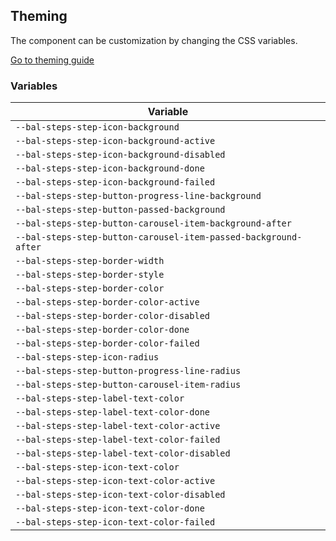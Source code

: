 ## Theming

The component can be customization by changing the CSS variables.

<a class="sb-unstyled button is-primary" href="../?path=/docs/development-theming--page">Go to theming guide</a>

<!-- START: human documentation -->



<!-- END: human documentation -->

### Variables​

| Variable                                                        |
| --------------------------------------------------------------- |
| `--bal-steps-step-icon-background`                              |
| `--bal-steps-step-icon-background-active`                       |
| `--bal-steps-step-icon-background-disabled`                     |
| `--bal-steps-step-icon-background-done`                         |
| `--bal-steps-step-icon-background-failed`                       |
| `--bal-steps-step-button-progress-line-background`              |
| `--bal-steps-step-button-passed-background`                     |
| `--bal-steps-step-button-carousel-item-background-after`        |
| `--bal-steps-step-button-carousel-item-passed-background-after` |
| `--bal-steps-step-border-width`                                 |
| `--bal-steps-step-border-style`                                 |
| `--bal-steps-step-border-color`                                 |
| `--bal-steps-step-border-color-active`                          |
| `--bal-steps-step-border-color-disabled`                        |
| `--bal-steps-step-border-color-done`                            |
| `--bal-steps-step-border-color-failed`                          |
| `--bal-steps-step-icon-radius`                                  |
| `--bal-steps-step-button-progress-line-radius`                  |
| `--bal-steps-step-button-carousel-item-radius`                  |
| `--bal-steps-step-label-text-color`                             |
| `--bal-steps-step-label-text-color-done`                        |
| `--bal-steps-step-label-text-color-active`                      |
| `--bal-steps-step-label-text-color-failed`                      |
| `--bal-steps-step-label-text-color-disabled`                    |
| `--bal-steps-step-icon-text-color`                              |
| `--bal-steps-step-icon-text-color-active`                       |
| `--bal-steps-step-icon-text-color-disabled`                     |
| `--bal-steps-step-icon-text-color-done`                         |
| `--bal-steps-step-icon-text-color-failed`                       |
